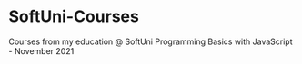 # SoftUni-Courses
Courses from my education  @ SoftUni
Programming Basics with JavaScript - November 2021
